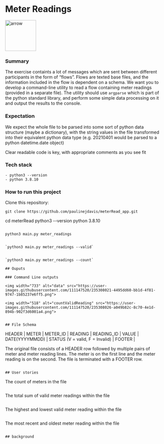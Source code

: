 # Meter Readings
 <img width="100" alt="arrow" src="https://user-images.githubusercontent.com/19231569/213458967-d77d1ede-cbb8-4cda-8d58-7ac2a1c70503.png">

### Summary
The exercise containts a lot of messages which are sent between different participants in the form of “flows”. Flows are texted base files, and the information included in the flow is dependent on a schema. We want you to develop a command-line utility to read a flow containing meter readings (provided in a separate file).
The utility should use `argparse` which is part of the python standard library, and perform some simple data processing on it and output the results to the console.

### Expectation
We expect the whole file to be parsed into some sort of python data structure (maybe a dictionary), with the string values in the file transformed into their equivalent python data type (e.g. 20210401 would be parsed to a python datetime.date object)
<!-- A few simple unit tests utilising the `unittest` library that validate your solution -->
Clear readable code is key, with appropriate comments as you see fit


### Tech stack
```
- python3 --version
- python 3.8.10

```
### How to run this project
Clone this repository:

```
git clone https://github.com/paulinejdavis/meterRead_app.git

```
cd meterRead
python3 --version
python 3.8.10
```

```
`python3 main.py meter_readings`

```

`python3 main.py meter_readings --valid`


`python3 main.py meter_readings --count`

## Ouputs

### Command Line outputs
 
<img width="733" alt="data" src="https://user-images.githubusercontent.com/111147520/235308021-4495dd60-bb1d-4f81-9747-1b85237e6ff5.png">

<img width="518" alt="countValidReading" src="https://user-images.githubusercontent.com/111147520/235308026-a049b82c-8c70-4e1d-894b-902f3d6001a4.png">


## File Schema

```
HEADER |
METER | METER_ID |
READING | READING_ID | VALUE | DATE(YYYYMMDD) | STATUS (V = valid, F = Invalid) |
FOOTER |

The original file consists of a HEADER row followed by multiple pairs of meter and meter reading lines. The meter is on the first line and the meter reading is on the second. The file is terminated with a FOOTER row.
```

## User stories

```
The count of meters in the file
```

```
The total sum of valid meter readings within the file
```

```
The highest and lowest valid meter reading within the file
```

```
The most recent and oldest meter reading within the file
```

## background
